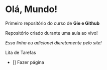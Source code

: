 # Olá, Mundo!
 Primeiro repositório do curso de **Gie e Github**

Repositório criado durante uma aula ao vivo!

*Essa  linha eu adicionei dieretamente pelo site!*

Lita de Tarefas
- [] Fazer página
